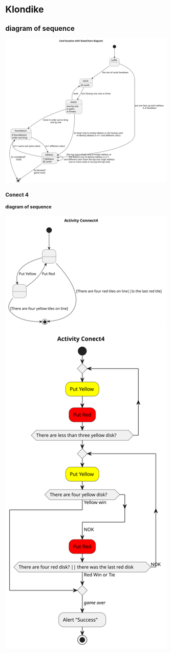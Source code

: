 # Klondike 

## diagram of sequence

![Estado_final](./Klondike/State%20activity.svg) 

### Conect 4

#### diagram of sequence

![Estado_final](./Conecta4/Activity%20Connect4%20State.svg) 
![Estado_final](./Conecta4/Conecta4_Activity.svg)
